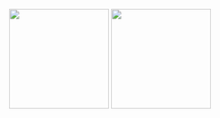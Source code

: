<p align="center">
<img height="180em" src="https://github-stats-66p5b5944-leolivares-projects.vercel.app/api?username=leolivares&show_icons=true&theme=aura&show=reviews,prs_merged" align = "center"/>
<img height="180em" src="https://github-stats-66p5b5944-leolivares-projects.vercel.app/api/top-langs/?username=leolivares&exclude_repo=leolivares&theme=aura&layout=compact&langs_count=6&hide=css,jupyter%20notebook,puppet,html,makefile,shell,sass" align = "center"/>
</p>
